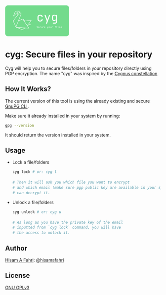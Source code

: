 <br/>
<a href="https://github.com/hisamafahri/cyg" target="blank_">
    <img height="100" alt="cyg" src="https://raw.githubusercontent.com/hisamafahri/cyg/main/docs/assets/cyg-title.svg" />
</a>
<br/>


# cyg: Secure files in your repository

Cyg will help you to secure files/folders in your repository directly using PGP encryption. The name "cyg" was inspired by the [Cygnus constellation](https://en.wikipedia.org/wiki/Cygnus_(constellation)).

## How It Works?

The current version of this tool is using the already existing and secure [GnuPG CLI](https://gnupg.org/).

Make sure it already installed in your system by running:

```bash
gpg --version
```

It should return the version installed in your system.

## Usage

- Lock a file/folders

    ```bash
    cyg lock # or: cyg l

    # Then it will ask you which file you want to encrypt
    # and which email (make sure pgp public key are available in your system)
    # can decrypt it.
    ```

- Unlock a file/folders

    ```bash
    cyg unlock # or: cyg u

    # As long as you have the private key of the email
    # inputted from `cyg lock` command, you will have
    # the access to unlock it.
    ```

## Author

[Hisam A Fahri](https://hisamafahri.com): [@hisamafahri](https://github.com/hisamafahri)

## License

[GNU GPLv3](LICENSE)
